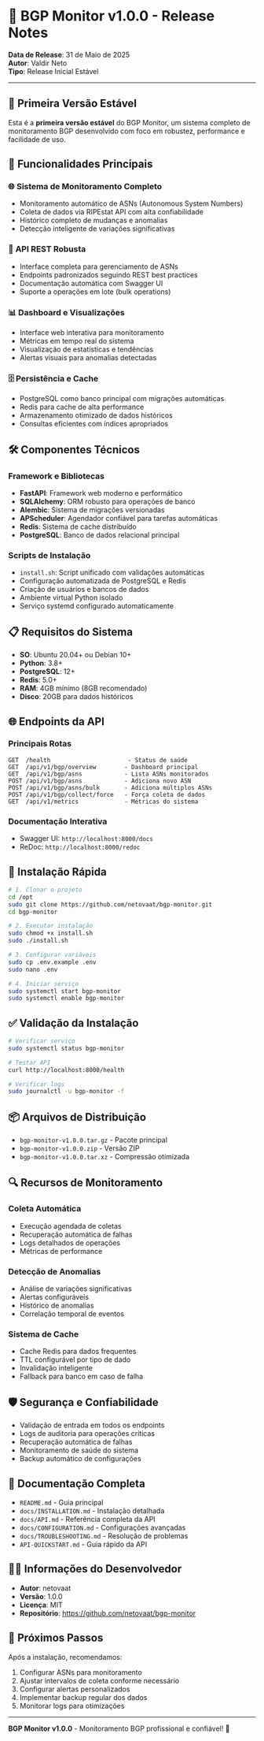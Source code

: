 # 🎉 BGP Monitor v1.0.0 - Release Notes

**Data de Release**: 31 de Maio de 2025  
**Autor**: Valdir Neto  
**Tipo**: Release Inicial Estável

---

## 🚀 **Primeira Versão Estável**

Esta é a **primeira versão estável** do BGP Monitor, um sistema completo de monitoramento BGP desenvolvido com foco em robustez, performance e facilidade de uso.

## 🎯 **Funcionalidades Principais**

### 🌐 **Sistema de Monitoramento Completo**
- Monitoramento automático de ASNs (Autonomous System Numbers)
- Coleta de dados via RIPEstat API com alta confiabilidade
- Histórico completo de mudanças e anomalias
- Detecção inteligente de variações significativas

### 🔧 **API REST Robusta**
- Interface completa para gerenciamento de ASNs
- Endpoints padronizados seguindo REST best practices
- Documentação automática com Swagger UI
- Suporte a operações em lote (bulk operations)

### 📊 **Dashboard e Visualizações**
- Interface web interativa para monitoramento
- Métricas em tempo real do sistema
- Visualização de estatísticas e tendências
- Alertas visuais para anomalias detectadas

### 🗄️ **Persistência e Cache**
- PostgreSQL como banco principal com migrações automáticas
- Redis para cache de alta performance
- Armazenamento otimizado de dados históricos
- Consultas eficientes com índices apropriados

## 🛠️ **Componentes Técnicos**

### **Framework e Bibliotecas**
- **FastAPI**: Framework web moderno e performático
- **SQLAlchemy**: ORM robusto para operações de banco
- **Alembic**: Sistema de migrações versionadas
- **APScheduler**: Agendador confiável para tarefas automáticas
- **Redis**: Sistema de cache distribuído
- **PostgreSQL**: Banco de dados relacional principal

### **Scripts de Instalação**
- `install.sh`: Script unificado com validações automáticas
- Configuração automatizada de PostgreSQL e Redis
- Criação de usuários e bancos de dados
- Ambiente virtual Python isolado
- Serviço systemd configurado automaticamente

## 📋 **Requisitos do Sistema**

- **SO**: Ubuntu 20.04+ ou Debian 10+
- **Python**: 3.8+
- **PostgreSQL**: 12+
- **Redis**: 5.0+
- **RAM**: 4GB mínimo (8GB recomendado)
- **Disco**: 20GB para dados históricos

## 🌐 **Endpoints da API**

### **Principais Rotas**
```
GET  /health                      - Status de saúde
GET  /api/v1/bgp/overview        - Dashboard principal
GET  /api/v1/bgp/asns            - Lista ASNs monitorados
POST /api/v1/bgp/asns            - Adiciona novo ASN
POST /api/v1/bgp/asns/bulk       - Adiciona múltiplos ASNs
POST /api/v1/bgp/collect/force   - Força coleta de dados
GET  /api/v1/metrics             - Métricas do sistema
```

### **Documentação Interativa**
- Swagger UI: `http://localhost:8000/docs`
- ReDoc: `http://localhost:8000/redoc`

## 🚀 **Instalação Rápida**

```bash
# 1. Clonar o projeto
cd /opt
sudo git clone https://github.com/netovaat/bgp-monitor.git
cd bgp-monitor

# 2. Executar instalação
sudo chmod +x install.sh
sudo ./install.sh

# 3. Configurar variáveis
sudo cp .env.example .env
sudo nano .env

# 4. Iniciar serviço
sudo systemctl start bgp-monitor
sudo systemctl enable bgp-monitor
```

## ✅ **Validação da Instalação**

```bash
# Verificar serviço
sudo systemctl status bgp-monitor

# Testar API
curl http://localhost:8000/health

# Verificar logs
sudo journalctl -u bgp-monitor -f
```

## 📦 **Arquivos de Distribuição**

- `bgp-monitor-v1.0.0.tar.gz` - Pacote principal
- `bgp-monitor-v1.0.0.zip` - Versão ZIP
- `bgp-monitor-v1.0.0.tar.xz` - Compressão otimizada

## 🔍 **Recursos de Monitoramento**

### **Coleta Automática**
- Execução agendada de coletas
- Recuperação automática de falhas
- Logs detalhados de operações
- Métricas de performance

### **Detecção de Anomalias**
- Análise de variações significativas
- Alertas configuráveis
- Histórico de anomalias
- Correlação temporal de eventos

### **Sistema de Cache**
- Cache Redis para dados frequentes
- TTL configurável por tipo de dado
- Invalidação inteligente
- Fallback para banco em caso de falha

## 🛡️ **Segurança e Confiabilidade**

- Validação de entrada em todos os endpoints
- Logs de auditoria para operações críticas
- Recuperação automática de falhas
- Monitoramento de saúde do sistema
- Backup automático de configurações

## 📖 **Documentação Completa**

- `README.md` - Guia principal
- `docs/INSTALLATION.md` - Instalação detalhada
- `docs/API.md` - Referência completa da API
- `docs/CONFIGURATION.md` - Configurações avançadas
- `docs/TROUBLESHOOTING.md` - Resolução de problemas
- `API-QUICKSTART.md` - Guia rápido da API

## 👨‍💻 **Informações do Desenvolvedor**

- **Autor**: netovaat
- **Versão**: 1.0.0
- **Licença**: MIT
- **Repositório**: https://github.com/netovaat/bgp-monitor

## 🎯 **Próximos Passos**

Após a instalação, recomendamos:

1. Configurar ASNs para monitoramento
2. Ajustar intervalos de coleta conforme necessário
3. Configurar alertas personalizados
4. Implementar backup regular dos dados
5. Monitorar logs para otimizações

---

**BGP Monitor v1.0.0** - Monitoramento BGP profissional e confiável! 🚀
